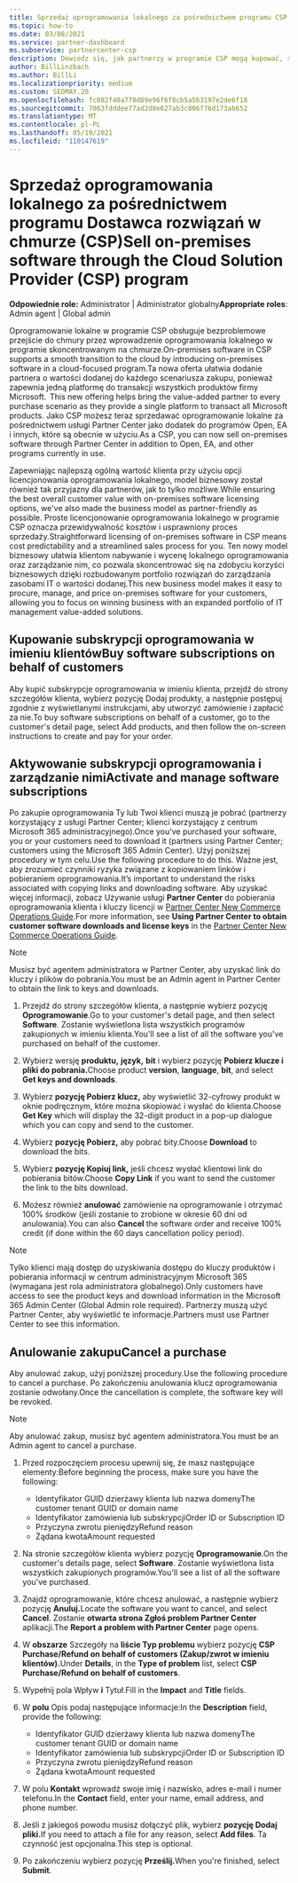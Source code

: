 ```yaml
---
title: Sprzedaż oprogramowania lokalnego za pośrednictwem programu CSP
ms.topic: how-to
ms.date: 03/08/2021
ms.service: partner-dashboard
ms.subservice: partnercenter-csp
description: Dowiedz się, jak partnerzy w programie CSP mogą kupować, sprzedawać i anulować lokalne subskrypcje oprogramowania oraz zarządzać nimi w imieniu klientów w Partner Center.
author: BillLinzbach
ms.author: BillLi
ms.localizationpriority: medium
ms.custom: SEOMAY.20
ms.openlocfilehash: fc082f40a778d09e96f6f8cb5a563197e2de6f18
ms.sourcegitcommit: 7063fdddee77ad2d8e627ab3c806f76d173ab652
ms.translationtype: MT
ms.contentlocale: pl-PL
ms.lasthandoff: 05/19/2021
ms.locfileid: "110147619"
---
```

# <a name="sell-on-premises-software-through-the-cloud-solution-provider-csp-program"></a><span data-ttu-id="e5b81-103">Sprzedaż oprogramowania lokalnego za pośrednictwem programu Dostawca rozwiązań w chmurze (CSP)</span><span class="sxs-lookup"><span data-stu-id="e5b81-103">Sell on-premises software through the Cloud Solution Provider (CSP) program</span></span>

<span data-ttu-id="e5b81-104">**Odpowiednie role:** Administrator | Administrator globalny</span><span class="sxs-lookup"><span data-stu-id="e5b81-104">**Appropriate roles**: Admin agent | Global admin</span></span>

<span data-ttu-id="e5b81-105">Oprogramowanie lokalne w programie CSP obsługuje bezproblemowe przejście do chmury przez wprowadzenie oprogramowania lokalnego w programie skoncentrowanym na chmurze.</span><span class="sxs-lookup"><span data-stu-id="e5b81-105">On-premises software in CSP supports a smooth transition to the cloud by introducing on-premises software in a cloud-focused program.</span></span><span data-ttu-id="e5b81-106">Ta nowa oferta ułatwia dodanie partnera o wartości dodanej do każdego scenariusza zakupu, ponieważ zapewnia jedną platformę do transakcji wszystkich produktów firmy Microsoft.</span><span class="sxs-lookup"><span data-stu-id="e5b81-106">  This new offering helps bring the value-added partner to every purchase scenario as they provide a single platform to transact all Microsoft products.</span></span> <span data-ttu-id="e5b81-107">Jako CSP możesz teraz sprzedawać oprogramowanie lokalne za pośrednictwem usługi Partner Center jako dodatek do programów Open, EA i innych, które są obecnie w użyciu.</span><span class="sxs-lookup"><span data-stu-id="e5b81-107">As a CSP, you can now sell on-premises software through Partner Center in addition to Open, EA, and other programs currently in use.</span></span>  
 
<span data-ttu-id="e5b81-108">Zapewniając najlepszą ogólną wartość klienta przy użyciu opcji licencjonowania oprogramowania lokalnego, model biznesowy został również tak przyjazny dla partnerów, jak to tylko możliwe.</span><span class="sxs-lookup"><span data-stu-id="e5b81-108">While ensuring the best overall customer value with on-premises software licensing options, we've also made the business model as partner-friendly as possible.</span></span> <span data-ttu-id="e5b81-109">Proste licencjonowanie oprogramowania lokalnego w programie CSP oznacza przewidywalność kosztów i usprawniony proces sprzedaży.</span><span class="sxs-lookup"><span data-stu-id="e5b81-109">Straightforward licensing of on-premises software in CSP means cost predictability and a streamlined sales process for you.</span></span> <span data-ttu-id="e5b81-110">Ten nowy model biznesowy ułatwia klientom nabywanie i wycenę lokalnego oprogramowania oraz zarządzanie nim, co pozwala skoncentrować się na zdobyciu korzyści biznesowych dzięki rozbudowanym portfolio rozwiązań do zarządzania zasobami IT o wartości dodanej.</span><span class="sxs-lookup"><span data-stu-id="e5b81-110">This new business model makes it easy to procure, manage, and price on-premises software for your customers, allowing you to focus on winning business with an expanded portfolio of IT management value-added solutions.</span></span>

## <a name="buy-software-subscriptions-on-behalf-of-customers"></a><span data-ttu-id="e5b81-111">Kupowanie subskrypcji oprogramowania w imieniu klientów</span><span class="sxs-lookup"><span data-stu-id="e5b81-111">Buy software subscriptions on behalf of customers</span></span>

<span data-ttu-id="e5b81-112">Aby kupić subskrypcje oprogramowania w imieniu klienta, przejdź do strony szczegółów klienta, wybierz pozycję Dodaj produkty, a następnie postępuj zgodnie z wyświetlanymi instrukcjami, aby utworzyć zamówienie i zapłacić za nie.</span><span class="sxs-lookup"><span data-stu-id="e5b81-112">To buy software subscriptions on behalf of a customer, go to the customer's detail page, select Add products, and then follow the on-screen instructions to create and pay for your order.</span></span>

## <a name="activate-and-manage-software-subscriptions"></a><span data-ttu-id="e5b81-113">Aktywowanie subskrypcji oprogramowania i zarządzanie nimi</span><span class="sxs-lookup"><span data-stu-id="e5b81-113">Activate and manage software subscriptions</span></span>

<span data-ttu-id="e5b81-114">Po zakupie oprogramowania Ty lub Twoi klienci muszą je pobrać (partnerzy korzystający z usługi Partner Center; klienci korzystający z centrum Microsoft 365 administracyjnego).</span><span class="sxs-lookup"><span data-stu-id="e5b81-114">Once you've purchased your software, you or your customers need to download it (partners using Partner Center; customers using the Microsoft 365 Admin Center).</span></span> <span data-ttu-id="e5b81-115">Użyj poniższej procedury w tym celu.</span><span class="sxs-lookup"><span data-stu-id="e5b81-115">Use the following procedure to do this.</span></span> <span data-ttu-id="e5b81-116">Ważne jest, aby zrozumieć czynniki ryzyka związane z kopiowaniem linków i pobieraniem oprogramowania.</span><span class="sxs-lookup"><span data-stu-id="e5b81-116">It’s important to understand the risks associated with copying links and downloading software.</span></span> <span data-ttu-id="e5b81-117">Aby uzyskać więcej informacji, zobacz Używanie usługi **Partner Center** do pobierania oprogramowania klienta i kluczy licencji w [Partner Center New Commerce Operations Guide](https://partner.microsoft.com/resources/detail/partner-center-new-commerce-operations-guide-pdf).</span><span class="sxs-lookup"><span data-stu-id="e5b81-117">For more information, see **Using Partner Center to obtain customer software downloads and license keys** in the [Partner Center New Commerce Operations Guide](https://partner.microsoft.com/resources/detail/partner-center-new-commerce-operations-guide-pdf).</span></span>

>[!NOTE]
><span data-ttu-id="e5b81-118">Musisz być agentem administratora w Partner Center, aby uzyskać link do kluczy i plików do pobrania.</span><span class="sxs-lookup"><span data-stu-id="e5b81-118">You must be an Admin agent in Partner Center to obtain the link to keys and downloads.</span></span>

1. <span data-ttu-id="e5b81-119">Przejdź do strony szczegółów klienta, a następnie wybierz pozycję **Oprogramowanie**.</span><span class="sxs-lookup"><span data-stu-id="e5b81-119">Go to your customer's detail page, and then select **Software**.</span></span> <span data-ttu-id="e5b81-120">Zostanie wyświetlona lista wszystkich programów zakupionych w imieniu klienta.</span><span class="sxs-lookup"><span data-stu-id="e5b81-120">You'll see a list of all the software you've purchased on behalf of the customer.</span></span>

2. <span data-ttu-id="e5b81-121">Wybierz wersję **produktu,** **język,** **bit** i wybierz pozycję **Pobierz klucze i pliki do pobrania.**</span><span class="sxs-lookup"><span data-stu-id="e5b81-121">Choose product **version**, **language**, **bit**, and select **Get keys and downloads**.</span></span> 

3. <span data-ttu-id="e5b81-122">Wybierz **pozycję Pobierz klucz,** aby wyświetlić 32-cyfrowy produkt w oknie podręcznym, które można skopiować i wysłać do klienta.</span><span class="sxs-lookup"><span data-stu-id="e5b81-122">Choose **Get Key** which will display the 32-digit product in a pop-up dialogue which you can copy and send to the customer.</span></span> 

4. <span data-ttu-id="e5b81-123">Wybierz **pozycję Pobierz,** aby pobrać bity.</span><span class="sxs-lookup"><span data-stu-id="e5b81-123">Choose **Download** to download the bits.</span></span> 

5. <span data-ttu-id="e5b81-124">Wybierz **pozycję Kopiuj link,** jeśli chcesz wysłać klientowi link do pobierania bitów.</span><span class="sxs-lookup"><span data-stu-id="e5b81-124">Choose **Copy Link** if you want to send the customer the link to the bits download.</span></span> 

6. <span data-ttu-id="e5b81-125">Możesz również **anulować** zamówienie na oprogramowanie i otrzymać 100% środków (jeśli zostanie to zrobione w okresie 60 dni od anulowania).</span><span class="sxs-lookup"><span data-stu-id="e5b81-125">You can also **Cancel** the software order and receive 100% credit (if done within the 60 days cancellation policy period).</span></span>

>[!NOTE]
><span data-ttu-id="e5b81-126">Tylko klienci mają dostęp do uzyskiwania dostępu do kluczy produktów i pobierania informacji w centrum administracyjnym Microsoft 365 (wymagana jest rola administratora globalnego).</span><span class="sxs-lookup"><span data-stu-id="e5b81-126">Only customers have access to see the product keys and download information in the Microsoft 365 Admin Center (Global Admin role required).</span></span> <span data-ttu-id="e5b81-127">Partnerzy muszą użyć Partner Center, aby wyświetlić te informacje.</span><span class="sxs-lookup"><span data-stu-id="e5b81-127">Partners must use Partner Center to see this information.</span></span>

## <a name="cancel-a-purchase"></a><span data-ttu-id="e5b81-128">Anulowanie zakupu</span><span class="sxs-lookup"><span data-stu-id="e5b81-128">Cancel a purchase</span></span>

<span data-ttu-id="e5b81-129">Aby anulować zakup, użyj poniższej procedury.</span><span class="sxs-lookup"><span data-stu-id="e5b81-129">Use the following procedure to cancel a purchase.</span></span> <span data-ttu-id="e5b81-130">Po zakończeniu anulowania klucz oprogramowania zostanie odwołany.</span><span class="sxs-lookup"><span data-stu-id="e5b81-130">Once the cancellation is complete, the software key will be revoked.</span></span>

>[!NOTE]
><span data-ttu-id="e5b81-131">Aby anulować zakup, musisz być agentem administratora.</span><span class="sxs-lookup"><span data-stu-id="e5b81-131">You must be an Admin agent to cancel a purchase.</span></span> 

1.  <span data-ttu-id="e5b81-132">Przed rozpoczęciem procesu upewnij się, że masz następujące elementy:</span><span class="sxs-lookup"><span data-stu-id="e5b81-132">Before beginning the process, make sure you have the following:</span></span> 
    - <span data-ttu-id="e5b81-133">Identyfikator GUID dzierżawy klienta lub nazwa domeny</span><span class="sxs-lookup"><span data-stu-id="e5b81-133">The customer tenant GUID or domain name</span></span>
    - <span data-ttu-id="e5b81-134">Identyfikator zamówienia lub subskrypcji</span><span class="sxs-lookup"><span data-stu-id="e5b81-134">Order ID or Subscription ID</span></span>
    - <span data-ttu-id="e5b81-135">Przyczyna zwrotu pieniędzy</span><span class="sxs-lookup"><span data-stu-id="e5b81-135">Refund reason</span></span>
    - <span data-ttu-id="e5b81-136">Żądana kwota</span><span class="sxs-lookup"><span data-stu-id="e5b81-136">Amount requested</span></span>

2.  <span data-ttu-id="e5b81-137">Na stronie szczegółów klienta wybierz pozycję **Oprogramowanie**.</span><span class="sxs-lookup"><span data-stu-id="e5b81-137">On the customer's details page, select **Software**.</span></span> <span data-ttu-id="e5b81-138">Zostanie wyświetlona lista wszystkich zakupionych programów.</span><span class="sxs-lookup"><span data-stu-id="e5b81-138">You'll see a list of all the software you've purchased.</span></span> 

3.  <span data-ttu-id="e5b81-139">Znajdź oprogramowanie, które chcesz anulować, a następnie wybierz pozycję **Anuluj.**</span><span class="sxs-lookup"><span data-stu-id="e5b81-139">Locate the software you want to cancel, and select **Cancel**.</span></span> <span data-ttu-id="e5b81-140">Zostanie **otwarta strona Zgłoś problem Partner Center** aplikacji.</span><span class="sxs-lookup"><span data-stu-id="e5b81-140">The **Report a problem with Partner Center** page opens.</span></span> 

4.  <span data-ttu-id="e5b81-141">W **obszarze** Szczegóły na **liście Typ problemu** wybierz pozycję **CSP Purchase/Refund on behalf of customers (Zakup/zwrot w imieniu klientów).**</span><span class="sxs-lookup"><span data-stu-id="e5b81-141">Under **Details**, in the **Type of problem** list, select **CSP Purchase/Refund on behalf of customers**.</span></span>

5.  <span data-ttu-id="e5b81-142">Wypełnij pola  Wpływ **i** Tytuł.</span><span class="sxs-lookup"><span data-stu-id="e5b81-142">Fill in the **Impact** and **Title** fields.</span></span> 

6.  <span data-ttu-id="e5b81-143">W **polu** Opis podaj następujące informacje:</span><span class="sxs-lookup"><span data-stu-id="e5b81-143">In the **Description** field, provide the following:</span></span> 
    -   <span data-ttu-id="e5b81-144">Identyfikator GUID dzierżawy klienta lub nazwa domeny</span><span class="sxs-lookup"><span data-stu-id="e5b81-144">The customer tenant GUID or domain name</span></span>
    -   <span data-ttu-id="e5b81-145">Identyfikator zamówienia lub subskrypcji</span><span class="sxs-lookup"><span data-stu-id="e5b81-145">Order ID or Subscription ID</span></span>
    -   <span data-ttu-id="e5b81-146">Przyczyna zwrotu pieniędzy</span><span class="sxs-lookup"><span data-stu-id="e5b81-146">Refund reason</span></span>
    -   <span data-ttu-id="e5b81-147">Żądana kwota</span><span class="sxs-lookup"><span data-stu-id="e5b81-147">Amount requested</span></span>

7.  <span data-ttu-id="e5b81-148">W polu **Kontakt** wprowadź swoje imię i nazwisko, adres e-mail i numer telefonu.</span><span class="sxs-lookup"><span data-stu-id="e5b81-148">In the **Contact** field, enter your name, email address, and phone number.</span></span> 

8.  <span data-ttu-id="e5b81-149">Jeśli z jakiegoś powodu musisz dołączyć plik, wybierz **pozycję Dodaj pliki.**</span><span class="sxs-lookup"><span data-stu-id="e5b81-149">If you need to attach a file for any reason, select **Add files**.</span></span> <span data-ttu-id="e5b81-150">Ta czynność jest opcjonalna.</span><span class="sxs-lookup"><span data-stu-id="e5b81-150">This step is optional.</span></span> 

9.  <span data-ttu-id="e5b81-151">Po zakończeniu wybierz pozycję **Prześlij.**</span><span class="sxs-lookup"><span data-stu-id="e5b81-151">When you're finished, select **Submit**.</span></span>